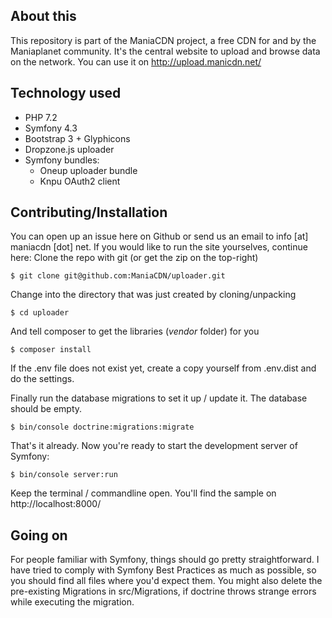 ## About this
This repository is part of the ManiaCDN project, a free CDN for and by the Maniaplanet community. It's the central website to upload and browse data on the network. You can use it on http://upload.manicdn.net/

## Technology used

 - PHP 7.2
 - Symfony 4.3
 - Bootstrap 3 + Glyphicons
 - Dropzone.js uploader
 - Symfony bundles:
	 - Oneup uploader bundle
	 - Knpu OAuth2 client

## Contributing/Installation
You can open up an issue here on Github or send us an email to info [at] maniacdn [dot] net.
If you would like to run the site yourselves, continue here:
Clone the repo with git (or get the zip on the top-right)

	$ git clone git@github.com:ManiaCDN/uploader.git

Change into the directory that was just created by cloning/unpacking

    $ cd uploader

And tell composer to get the libraries (*vendor* folder) for you

    $ composer install

If the .env file does not exist yet, create a copy yourself from .env.dist and do the settings.

Finally run the database migrations to set it up / update it. The database should be empty.

    $ bin/console doctrine:migrations:migrate 

That's it already. Now you're ready to start the development server of Symfony:

    $ bin/console server:run
	
Keep the terminal / commandline open. You'll find the sample on http://localhost:8000/

## Going on
For people familiar with Symfony, things should go pretty straightforward. I have tried to comply with Symfony Best Practices as much as possible, so you should find all files where you'd expect them.
You might also delete the pre-existing Migrations in src/Migrations, if doctrine throws strange errors while executing the migration.